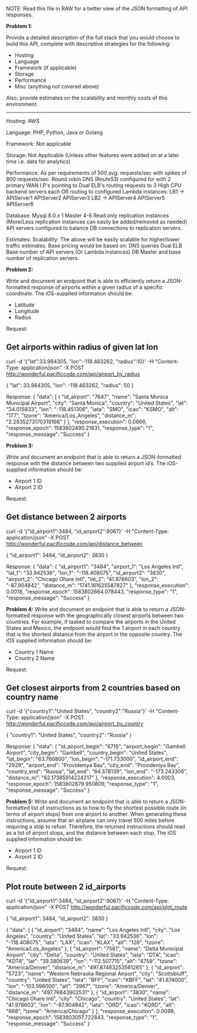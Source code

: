 NOTE: Read this file in RAW for a better view of the JSON formatting of API responses.

**Problem 1:**

Provide a detailed description of the full stack that you would choose to build this API, complete with descriptive strategies for the following:

- Hosting
- Language
- Framework (if applicable)
- Storage
- Performance
- Misc (anything not covered above)

Also, provide estimates on the scalability and monthly costs of this environment.
************************************
Hosting:
AWS

Language:
PHP, Python, Java or Golang

Framework: 
Not applicable

Storage:
Not Applicable (Unless other features were added on at a later time i.e. data for analytics)

Performance:
As per requirements of 500 avg. requests/sec with spikes of 800 requests/sec.
Round robin DNS (Route53) configured for with 2 primary WAN I.P's pointing to
Dual ELB's routing requests to 3 High CPU backend servers each OR routing to configured Lambda instances:
LB1 -> APIServer1 APIServer2 APIServer3
LB2 -> APIServer4 APIServer5 APIServer6

Database:
Mysql 8.0.x
1 Master
4-6 Read only replication instances (More/Less replication instances can easily be added/removed as needed)
API servers configured to balance DB connections to replication servers.

Estimates:
Scalability: The above will be easily scalable for higher/lower traffic estimates.
Base pricing would be based on:
DNS queries
Dual ELB
Base number of API servers (Or Lambda instances)
DB Master and base number of replication servers.

**Problem 2:**

Write and document an endpoint that is able to efficiently return a JSON-formatted response of airports within a given radius of a specific coordinate. The iOS-supplied information should be:

- Latitude
- Longitude
- Radius

Request:
## Get airports within radius of given lat lon
curl -d '{"lat":33.984305, "lon":-118.463262, "radius":10}' -H "Content-Type: application/json" -X POST http://wonderful.pacificcode.com/api/airport_by_radius

{
  "lat": 33.984305,
  "lon": -118.463262,
  "radius": 50
}

Response:
{
  "data": [
    {
      "id_airport": "7647",
      "name": "Santa Monica Municipal Airport",
      "city": "Santa Monica",
      "country": "United States",
      "lat": "34.015833",
      "lon": "-118.451306",
      "iata": "SMO",
      "icao": "KSMO",
      "alt": "177",
      "tzone": "America/Los_Angeles",
      "distance_m": "2.2835273170319166"
    }
   ],
  "response_execution": 0.0666,
  "response_epoch": 1583802490.21631,
  "response_type": "1",
  "response_message": "Success"
}

**Problem 3:**

Write and document an endpoint that is able to return a JSON-formatted response with the distance between two supplied airport id’s. The iOS-supplied information should be:

- Airport 1 ID
- Airport 2 ID

Request:
## Get distance between 2 airports
curl -d '{"id_airport1":3484, "id_airport2":9067}' -H "Content-Type: application/json" -X POST http://wonderful.pacificcode.com/api/distance_between

{
  "id_airport1": 3484,
  "id_airport2": 3830
}

Response:
{
  "data": {
    "id_airport1": "3484",
    "airport_1": "Los Angeles Intl",
    "lat_1": "33.942536",
    "lon_1": "-118.408075",
    "id_airport2": "3830",
    "airport_2": "Chicago Ohare Intl",
    "lat_2": "41.978603",
    "lon_2": "-87.904842",
    "distance_m": "1741.161625587827"
  },
  "response_execution": 0.0018,
  "response_epoch": 1583802664.078443,
  "response_type": "1",
  "response_message": "Success"
}

**Problem 4:**
Write and document an endpoint that is able to return a JSON-formatted response with the geographically closest airports between two countries. For example, if tasked to compare the airports in the United States and Mexico, the endpoint would find the 1 airport in each country that is the shortest distance from the airport in the opposite country. The iOS supplied information should be:

- Country 1 Name
- Country 2 Name

Request:
## Get closest airports from 2 countries based on country name
curl -d '{"country1":"United States", "country2":"Russia"}' -H "Content-Type: application/json" -X POST http://wonderful.pacificcode.com/api/airport_by_country

{
  "country1": "United States",
  "country2": "Russia"
}

Response:
{
  "data": {
    "id_airport_begin": "6715",
    "airport_begin": "Gambell Airport",
    "city_begin": "Gambell",
    "country_begin": "United States",
    "lat_begin": "63.766800",
    "lon_begin": "-171.733000",
    "id_airport_end": "2929",
    "airport_end": "Provideniya Bay",
    "city_end": "Provideniya Bay",
    "country_end": "Russia",
    "lat_end": "64.378139",
    "lon_end": "-173.243306",
    "distance_m": "62.17385914224217"
  },
  "response_execution": 4.0003,
  "response_epoch": 1583802879.950809,
  "response_type": "1",
  "response_message": "Success"
}

**Problem 5:**
Write and document an endpoint that is able to return a JSON-formatted list of instructions as to how to fly the shortest possible route (in terms of airport stops) from one airport to another. When generating these instructions, assume that an airplane can only travel 500 miles before requiring a stop to refuel. Therefore, the returned instructions should read as a list of airport stops, and the distance between each stop. The iOS supplied information should be:

- Airport 1 ID
- Airport 2 ID

Request:
## Plot route between 2 id_airports
curl -d '{"id_airport1":3484, "id_airport2":9067}' -H "Content-Type: application/json" -X POST http://wonderful.pacificcode.com/api/plot_route

{
  "id_airport1": 3484,
  "id_airport2": 3830
}

{
  "data": [
    {
      "id_airport": "3484",
      "name": "Los Angeles Intl",
      "city": "Los Angeles",
      "country": "United States",
      "lat": "33.942536",
      "lon": "-118.408075",
      "iata": "LAX",
      "icao": "KLAX",
      "alt": "126",
      "tzone": "America/Los_Angeles"
    },
    {
      "id_airport": "7581",
      "name": "Delta Municipal Airport",
      "city": "Delta",
      "country": "United States",
      "iata": "DTA",
      "icao": "KDTA",
      "lat": "39.380639",
      "lon": "-112.507715",
      "alt": "4759",
      "tzone": "America/Denver",
      "distance_m": "497.87483253561265"
    },
    {
      "id_airport": "5723",
      "name": "Western Nebraska Regional Airport",
      "city": "Scottsbluff",
      "country": "United States",
      "iata": "BFF",
      "icao": "KBFF",
      "lat": "41.874000",
      "lon": "-103.596000",
      "alt": "3967",
      "tzone": "America/Denver",
      "distance_m": "497.76843902531"
    },
    {
      "id_airport": "3830",
      "name": "Chicago Ohare Intl",
      "city": "Chicago",
      "country": "United States",
      "lat": "41.978603",
      "lon": "-87.904842",
      "iata": "ORD",
      "icao": "KORD",
      "alt": "668",
      "tzone": "America/Chicago"
    }
  ],
  "response_execution": 0.0099,
  "response_epoch": 1583803057.722843,
  "response_type": "1",
  "response_message": "Success"
}
